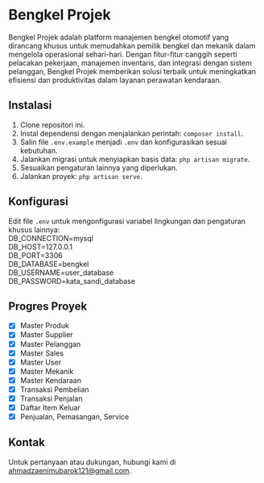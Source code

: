 # Bengkel Projek

Bengkel Projek adalah platform manajemen bengkel otomotif yang dirancang khusus untuk memudahkan pemilik bengkel dan mekanik dalam mengelola operasional sehari-hari. Dengan fitur-fitur canggih seperti pelacakan pekerjaan, manajemen inventaris, dan integrasi dengan sistem pelanggan, Bengkel Projek memberikan solusi terbaik untuk meningkatkan efisiensi dan produktivitas dalam layanan perawatan kendaraan.

## Instalasi

1. Clone repositori ini.
2. Instal dependensi dengan menjalankan perintah: `composer install`.
3. Salin file `.env.example` menjadi `.env` dan konfigurasikan sesuai kebutuhan.
4. Jalankan migrasi untuk menyiapkan basis data: `php artisan migrate`.
5. Sesuaikan pengaturan lainnya yang diperlukan.
6. Jalankan proyek: `php artisan serve`.

## Konfigurasi

Edit file `.env` untuk mengonfigurasi variabel lingkungan dan pengaturan khusus lainnya:  
DB_CONNECTION=mysql  
DB_HOST=127.0.0.1  
DB_PORT=3306  
DB_DATABASE=bengkel  
DB_USERNAME=user_database  
DB_PASSWORD=kata_sandi_database  

## Progres Proyek

- [x] Master Produk
- [x] Master Supplier
- [x] Master Pelanggan
- [x] Master Sales
- [x] Master User
- [x] Master Mekanik
- [x] Master Kendaraan
- [x] Transaksi Pembelian
- [x] Transaksi Penjalan
- [x] Daftar Item Keluar
- [x] Penjualan, Pemasangan, Service

## Kontak

Untuk pertanyaan atau dukungan, hubungi kami di [ahmadzaenimubarok121@gmail.com](mailto:ahmadzaenimubarok121@gmail.com).